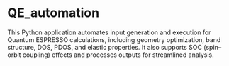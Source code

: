 # QE_automation
This Python application automates input generation and execution for Quantum ESPRESSO calculations, including geometry optimization, band structure, DOS, PDOS, and elastic properties. It also supports SOC (spin–orbit coupling) effects and processes outputs for streamlined analysis.
